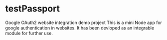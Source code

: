 # testPassport
Google OAuth2 website integration demo project
This is a mini Node app for google authentication in websites. It has been devloped as an integrable module for further use.
